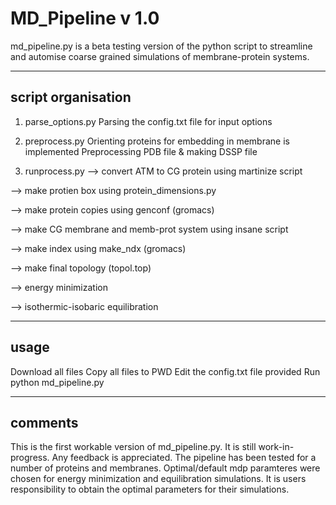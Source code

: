 # MD_Pipeline v 1.0

md_pipeline.py is a beta testing version of the python script to streamline and 
automise coarse grained simulations of membrane-protein systems.

--------------------------------------------------------------------------------
 script organisation
--------------------------------------------------------------------------------

1. parse_options.py
Parsing the config.txt file for input options 

2. preprocess.py
Orienting proteins for embedding in membrane is implemented 
Preprocessing PDB file & making DSSP file

3. runprocess.py
--> convert ATM to CG protein using martinize script

--> make protien box using protein_dimensions.py

--> make protein copies using genconf (gromacs)

--> make CG membrane and memb-prot system using insane script

--> make index using make_ndx (gromacs)

--> make final topology (topol.top)

--> energy minimization

--> isothermic-isobaric equilibration

--------------------------------------------------------------------------------
 usage
--------------------------------------------------------------------------------

Download all files
Copy all files to PWD
Edit the config.txt file provided
Run python md_pipeline.py

--------------------------------------------------------------------------------
 comments
--------------------------------------------------------------------------------

This is the first workable version of md_pipeline.py. It is still work-in-progress. Any feedback is appreciated.
The pipeline has been tested for a number of proteins and membranes.
Optimal/default mdp paramteres were chosen for energy minimization and equilibration simulations.
It is users responsibility to obtain the optimal parameters for their simulations.


